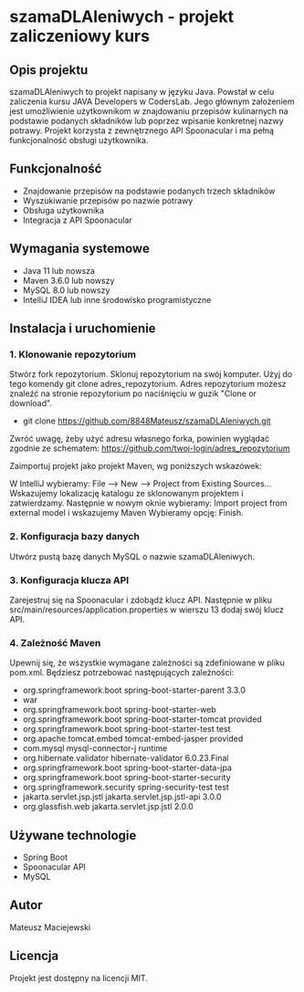 # szamaDLAleniwych - projekt zaliczeniowy kurs

## Opis projektu
szamaDLAleniwych to projekt napisany w języku Java. Powstał w celu zaliczenia kursu JAVA Developers w CodersLab. Jego głównym założeniem jest umożliwienie użytkownikom w znajdowaniu przepisów kulinarnych na podstawie podanych składników lub poprzez wpisanie konkretnej nazwy potrawy. Projekt korzysta z zewnętrznego API Spoonacular i ma pełną funkcjonalność obsługi użytkownika.

## Funkcjonalność
- Znajdowanie przepisów na podstawie podanych trzech składników
- Wyszukiwanie przepisów po nazwie potrawy
- Obsługa użytkownika
- Integracja z API Spoonacular

## Wymagania systemowe

- Java 11 lub nowsza
- Maven 3.6.0 lub nowszy
- MySQL 8.0 lub nowszy
- IntelliJ IDEA lub inne środowisko programistyczne

## Instalacja i uruchomienie

### 1. Klonowanie repozytorium
  
Stwórz fork repozytorium.
Sklonuj repozytorium na swój komputer. Użyj do tego komendy git clone adres_repozytorium.
Adres repozytorium możesz znaleźć na stronie repozytorium po naciśnięciu w guzik "Clone or download".
- git clone https://github.com/8848Mateusz/szamaDLAleniwych.git

Zwróć uwagę, żeby użyć adresu własnego forka, powinien wyglądać zgodnie ze schematem: https://github.com/twoj-login/adres_repozytorium

Zaimportuj projekt jako projekt Maven, wg poniższych wskazówek:

W IntelliJ wybieramy: File –> New –> Project from Existing Sources...
Wskazujemy lokalizację katalogu ze sklonowanym projektem i zatwierdzamy.
Następnie w nowym oknie wybieramy: Import project from external model i wskazujemy Maven
Wybieramy opcję:  Finish.

### 2. Konfiguracja bazy danych

Utwórz pustą bazę danych MySQL o nazwie szamaDLAleniwych.

### 3. Konfiguracja klucza API

Zarejestruj się na Spoonacular i zdobądź klucz API. Następnie w pliku src/main/resources/application.properties w wierszu 13 dodaj swój klucz API.

### 4. Zależność Maven

Upewnij się, że wszystkie wymagane zależności są zdefiniowane w pliku pom.xml. Będziesz potrzebować następujących zależności:
-	<parent>
		<groupId>org.springframework.boot</groupId>
		<artifactId>spring-boot-starter-parent</artifactId>
		<version>3.3.0</version>
		<relativePath/> <!-- lookup parent from repository -->
	</parent>
 - <packaging>war</packaging>
 - <dependency>
			<groupId>org.springframework.boot</groupId>
			<artifactId>spring-boot-starter-web</artifactId>
		</dependency>
- <dependency>
			<groupId>org.springframework.boot</groupId>
			<artifactId>spring-boot-starter-tomcat</artifactId>
			<scope>provided</scope>
		</dependency>
- <dependency>
			<groupId>org.springframework.boot</groupId>
			<artifactId>spring-boot-starter-test</artifactId>
			<scope>test</scope>
		</dependency>
- <dependency>
			<groupId>org.apache.tomcat.embed</groupId>
			<artifactId>tomcat-embed-jasper</artifactId>
			<scope>provided</scope>
		</dependency>
- <dependency>
			<groupId>com.mysql</groupId>
			<artifactId>mysql-connector-j</artifactId>
			<scope>runtime</scope>
		</dependency>
- <dependency>
			<groupId>org.hibernate.validator</groupId>
			<artifactId>hibernate-validator</artifactId>
			<version>6.0.23.Final</version>
		</dependency>
- <dependency>
			<groupId>org.springframework.boot</groupId>
			<artifactId>spring-boot-starter-data-jpa</artifactId>
		</dependency>
- <dependency>
			<groupId>org.springframework.boot</groupId>
			<artifactId>spring-boot-starter-security</artifactId>
		</dependency>
- <dependency>
			<groupId>org.springframework.security</groupId>
			<artifactId>spring-security-test</artifactId>
			<scope>test</scope>
		</dependency>
- <dependency>
			<groupId>jakarta.servlet.jsp.jstl</groupId>
			<artifactId>jakarta.servlet.jsp.jstl-api</artifactId>
			<version>3.0.0</version>
		</dependency>
 - <dependency>
			<groupId>org.glassfish.web</groupId>
			<artifactId>jakarta.servlet.jsp.jstl</artifactId>
			<version>2.0.0</version>
		</dependency>

  ## Używane technologie
  - Spring Boot
  - Spoonacular API
  - MySQL

## Autor
Mateusz Maciejewski

## Licencja
Projekt jest dostępny na licencji MIT.
  
